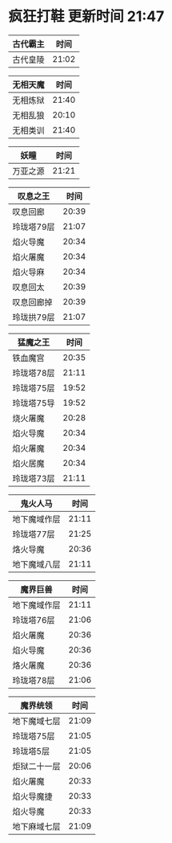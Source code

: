 # 疯狂打鞋 更新时间 21:47

| 古代霸主   | 时间    |
|--------|-------|
| 古代皇陵 | 21:02 |

| 无相天魔   | 时间    |
|--------|-------|
| 无相炼狱 | 21:40 |
| 无相乱狼 | 20:10 |
| 无相类训 | 21:40 |

| 妖瞳   | 时间    |
|--------|-------|
| 万亚之源 | 21:21 |

| 叹息之王   | 时间    |
|--------|-------|
| 叹息回廊 | 20:39 |
| 玲珑塔79层 | 21:07 |
| 焰火导魔 | 20:34 |
| 焰火屠魔 | 20:34 |
| 焰火导麻 | 20:34 |
| 叹息回太 | 20:39 |
| 叹息回廊掉 | 20:39 |
| 玲珑拱79层 | 21:07 |

| 猛魔之王   | 时间    |
|--------|-------|
| 铁血魔宫 | 20:35 |
| 玲珑塔78层 | 21:11 |
| 玲珑塔75层 | 19:52 |
| 玲珑塔75导 | 19:52 |
| 烧火屠魔 | 20:28 |
| 焰火导魔 | 20:34 |
| 焰火屠魔 | 20:34 |
| 焰火居魔 | 20:34 |
| 玲珑塔73层 | 21:11 |

| 鬼火人马   | 时间    |
|--------|-------|
| 地下魔域作层 | 21:11 |
| 玲珑塔77层 | 21:25 |
| 烙火导魔 | 20:36 |
| 地下魔域八层 | 21:11 |

| 魔界巨兽   | 时间    |
|--------|-------|
| 地下魔域作层 | 21:11 |
| 玲珑塔76层 | 21:06 |
| 焰火屠魔 | 20:36 |
| 焰火导魔 | 20:36 |
| 烙火屠魔 | 20:36 |
| 玲珑塔78层 | 21:06 |

| 魔界统领   | 时间    |
|--------|-------|
| 地下魔域七层 | 21:09 |
| 玲珑塔75层 | 21:05 |
| 玲珑塔5层 | 21:05 |
| 炬狱二十一层 | 20:06 |
| 焰火屠魔 | 20:33 |
| 焰火导魔捷 | 20:33 |
| 焰火导魔 | 20:33 |
| 地下麻域七层 | 21:09 |